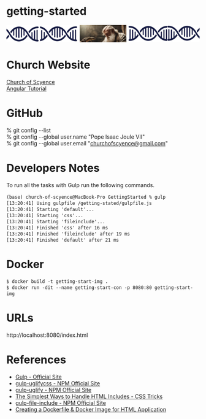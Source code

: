 # getting-started

<img src="https://github.com/churchofscyence/resources/blob/main/banners/banner-charles-darwin.png" alt="Church of Scyence Banner">

# Church Website
[Church of Scyence](https://churchofscyence.github.io/getting-started/)          
[Angular Tutorial](https://churchofscyence.github.io/tutorial-angular/)  

# GitHub   
% git config --list    
% git config --global user.name "Pope Isaac Joule VII"       
% git config --global user.email "churchofscyence@gmail.com"            

# Developers Notes

To run all the tasks with Gulp run the following commands.

```
(base) church-of-scyence@MacBook-Pro GettingStarted % gulp
[13:20:41] Using gulpfile /getting-stated/gulpfile.js
[13:20:41] Starting 'default'...
[13:20:41] Starting 'css'...
[13:20:41] Starting 'fileinclude'...
[13:20:41] Finished 'css' after 16 ms
[13:20:41] Finished 'fileinclude' after 19 ms
[13:20:41] Finished 'default' after 21 ms
```

# Docker

```
$ docker build -t getting-start-img .
$ docker run -dit --name getting-start-con -p 8080:80 getting-start-img

```

# URLs
http://localhost:8080/index.html

# References
* [Gulp - Official Site](https://gulpjs.com/)
* [gulp-uglifycss - NPM Official Site](https://www.npmjs.com/package/gulp-uglifycss)
* [gulp-uglify - NPM Official Site](https://www.npmjs.com/package/gulp-uglify)
* [The Simplest Ways to Handle HTML Includes - CSS Tricks](https://css-tricks.com/the-simplest-ways-to-handle-html-includes/)
* [gulp-file-include - NPM Official Site](https://www.npmjs.com/package/gulp-file-include)
* [Creating a Dockerfile & Docker Image for HTML Application](https://www.youtube.com/watch?v=UXAoZg1W3Q4)
